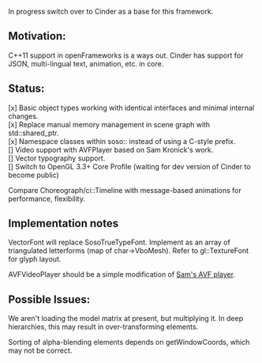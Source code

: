 In progress switch over to Cinder as a base for this framework.

## Motivation:
C++11 support in openFrameworks is a ways out.
Cinder has support for JSON, multi-lingual text, animation, etc. in core.

## Status:

[x] Basic object types working with identical interfaces and minimal internal changes.  
[x] Replace manual memory management in scene graph with std::shared_ptr.  
[x] Namespace classes within soso:: instead of using a C-style prefix.  
[] Video support with AVFPlayer based on Sam Kronick's work.  
[] Vector typography support.  
[] Switch to OpenGL 3.3+ Core Profile (waiting for dev version of Cinder to become public)  

Compare Choreograph/ci::Timeline with message-based animations for performance, flexibility.

## Implementation notes
VectorFont will replace SosoTrueTypeFont. Implement as an array of triangulated letterforms (map of char->VboMesh). Refer to gl::TextureFont for glyph layout.

AVFVideoPlayer should be a simple modification of [Sam's AVF player](https://github.com/kronick/ofxAVFVideoPlayer).

## Possible Issues:
We aren't loading the model matrix at present, but multiplying it. In deep hierarchies, this may result in over-transforming elements.

Sorting of alpha-blending elements depends on getWindowCoords, which may not be correct.
